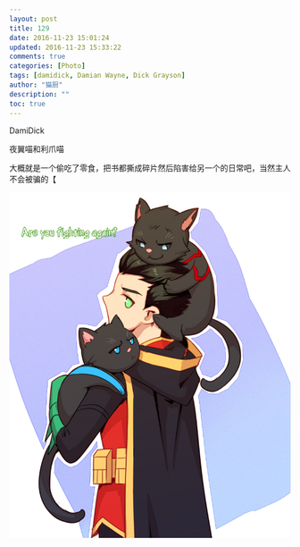 ```yaml
---
layout: post
title: 129
date: 2016-11-23 15:01:24
updated: 2016-11-23 15:33:22
comments: true
categories: [Photo]
tags: [damidick, Damian Wayne, Dick Grayson]
author: "猫厨"
description: ""
toc: true
---
```


<p>DamiDick</p> 
<p>夜翼喵和利爪喵</p> 
<p>大概就是一个偷吃了零食，把书都撕成碎片然后陷害给另一个的日常吧，当然主人不会被骗的【<br /></p>

![](https://raw.githubusercontent.com/alicewish/meowchain247/master/img_cVZNdzJtQk9JV2MrcjVkUFQ4MUdaVktkbk9qdXR3TVZMT2JwRkgzYkFEYjg0MVB5TW0zNDhBPT0.jpg)